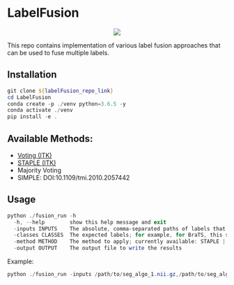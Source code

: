 # LabelFusion

<p align="center">
    <a href="https://dev.azure.com/FETS-AI/LabelFusion/_build?definitionId=2&_a=summary" alt="Windows_3.6"><img src="https://dev.azure.com/FETS-AI/LabelFusion/_apis/build/status/FETS-AI.LabelFusion?branchName=main&jobName=Job&configuration=Job%20windows_3.6" /></a>
</p>

This repo contains implementation of various label fusion approaches that can be used to fuse multiple labels.

## Installation

```powershell
git clone ${labelFusion_repo_link}
cd LabelFusion
conda create -p ./venv python=3.6.5 -y
conda activate ./venv
pip install -e .
```

## Available Methods:

- [Voting (ITK)](https://simpleitk.org/doxygen/latest/html/classitk_1_1simple_1_1LabelVotingImageFilter.html)
- [STAPLE (ITK)](https://simpleitk.org/doxygen/latest/html/classitk_1_1simple_1_1MultiLabelSTAPLEImageFilter.html)
- Majority Voting
- SIMPLE: DOI:10.1109/tmi.2010.2057442

## Usage

```powershell
python ./fusion_run -h
  -h, --help        show this help message and exit
  -inputs INPUTS    The absolute, comma-separated paths of labels that need to be fused
  -classes CLASSES  The expected labels; for example, for BraTS, this should be '0,1,2,4'
  -method METHOD    The method to apply; currently available: STAPLE | ITKVoting | MajorityVoting | SIMPLE
  -output OUTPUT    The output file to write the results
```

Example:
```powershell
python ./fusion_run -inputs /path/to/seg_algo_1.nii.gz,/path/to/seg_algo_2.nii.gz,/path/to/seg_algo_3.nii.gz -classes 0,1,2,4 -method STAPLE -output /path/to/seg_fusion.nii.gz
```